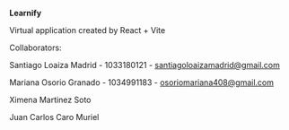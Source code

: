**Learnify**

Virtual application created by React + Vite

Collaborators:

Santiago Loaiza Madrid - 1033180121 - santiagoloaizamadrid@gmail.com

Mariana Osorio Granado - 1034991183 - osoriomariana408@gmail.com 

Ximena Martinez Soto

Juan Carlos Caro Muriel
